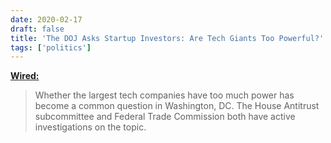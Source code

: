 ```yaml
---
date: 2020-02-17
draft: false
title: 'The DOJ Asks Startup Investors: Are Tech Giants Too Powerful?'
tags: ['politics']
---
```


**[Wired:](https://www.wired.com/story/doj-startup-investors-tech-giants-too-powerful/)**

> Whether the largest tech companies have too much power has become a common question in Washington, DC. The House Antitrust subcommittee and Federal Trade Commission both have active investigations on the topic.<!-- excerpt -->
